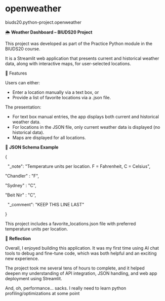 # openweather

biuds20.python-project.openweather



🌦️ **Weather Dashboard – BIUDS20 Project**



This project was developed as part of the Practice Python module in the BIUDS20 course.

It is a Streamlit web application that presents current and historical weather data, along with interactive maps, for user-selected locations.



🔧 Features

Users can either:

* Enter a location manually via a text box, or
* Provide a list of favorite locations via a .json file.



The presentation:

* For text box manual entries, the app displays both current and historical weather data.
* For locations in the JSON file, only current weather data is displayed (no historical data).
* Maps are displayed for all locations.





📁 **JSON Schema Example**

{

  "\_note": "Temperature units per location. F = Fahrenheit, C = Celsius",



"Chandler" : "F",

"Sydney" : "C",

"Beit Nir" : "C",



  "\_comment": "KEEP THIS LINE LAST"

}

This project includes a favorite\_locations.json file with preferred temperature units per location.



💬 **Reflection**

Overall, I enjoyed building this application. It was my first time using AI chat tools to debug and fine-tune code, which was both helpful and an exciting new experience.

The project took me several tens of hours to complete, and it helped deepen my understanding of API integration, JSON handling, and web app deployment using Streamlit.

And, oh, performance... sacks. I really need to learn python profiling/optimizations at some point

 

